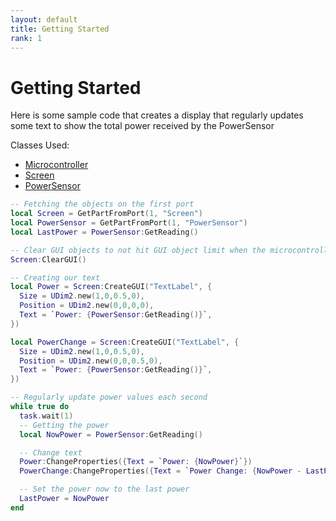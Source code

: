 ```yaml
---
layout: default
title: Getting Started
rank: 1
---
```


# Getting Started

Here is some sample code that creates a display that regularly updates some text to show the total power received by the PowerSensor

Classes Used:
- [Microcontroller](https://realbongochongo.github.io/cosmicjunk.lua/docs/basic/microcontroller)
- [Screen](https://realbongochongo.github.io/cosmicjunk.lua/docs/types/part/screen)
- [PowerSensor](https://realbongochongo.github.io/cosmicjunk.lua/docs/types/part/screen)

```lua
-- Fetching the objects on the first port
local Screen = GetPartFromPort(1, "Screen")
local PowerSensor = GetPartFromPort(1, "PowerSensor")
local LastPower = PowerSensor:GetReading()

-- Clear GUI objects to not hit GUI object limit when the microcontroller restarts
Screen:ClearGUI()

-- Creating our text
local Power = Screen:CreateGUI("TextLabel", {
  Size = UDim2.new(1,0,0.5,0),
  Position = UDim2.new(0,0,0,0),
  Text = `Power: {PowerSensor:GetReading()}`,
})

local PowerChange = Screen:CreateGUI("TextLabel", {
  Size = UDim2.new(1,0,0.5,0),
  Position = UDim2.new(0,0,0.5,0),
  Text = `Power: {PowerSensor:GetReading()}`,
})

-- Regularly update power values each second
while true do
  task.wait(1)
  -- Getting the power
  local NowPower = PowerSensor:GetReading()

  -- Change text
  Power:ChangeProperties({Text = `Power: {NowPower}`})
  PowerChange:ChangeProperties({Text = `Power Change: {NowPower - LastPower}`})

  -- Set the power now to the last power
  LastPower = NowPower
end
```
